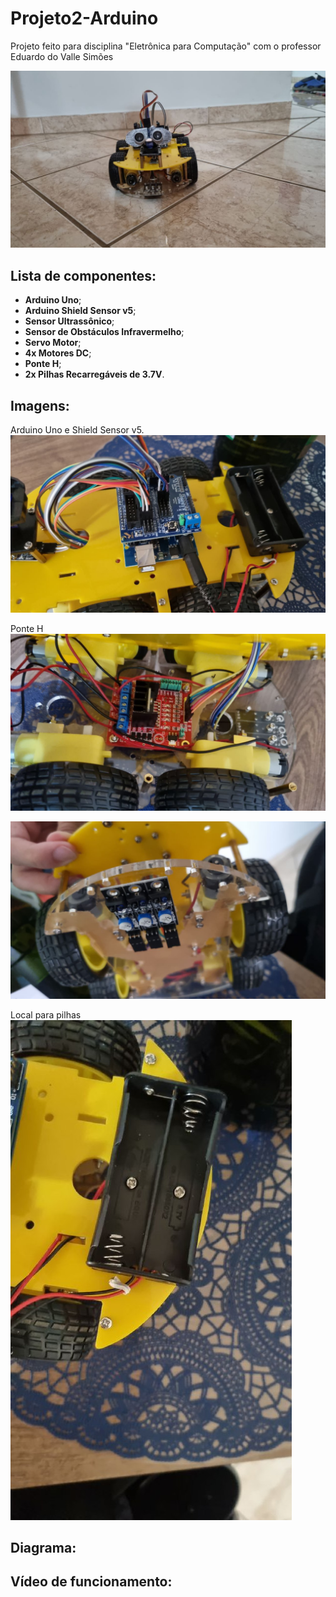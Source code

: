 # Projeto2-Arduino
Projeto feito para disciplina "Eletrônica para Computação" com o professor Eduardo do Valle Simões

<img src="./imagens_robo/robo_frente.jpeg">

## Lista de componentes:
* **Arduino Uno**;
* **Arduino Shield Sensor v5**;
* **Sensor Ultrassônico**;
* **Sensor de Obstáculos Infravermelho**;
* **Servo Motor**;
* **4x Motores DC**;
* **Ponte H**;
* **2x Pilhas Recarregáveis de 3.7V**.

## Imagens:
Arduino Uno e Shield Sensor v5.
<img src="./imagens_robo/robo_arduino.jpeg"> 

Ponte H
<img src="./imagens_robo/robo_ponteH.jpeg">


<img src="./imagens_robo/robo_baixo.jpeg">

Local para pilhas
<img src="./imagens_robo/robo_bateria.jpeg">



## Diagrama:

## Vídeo de funcionamento:
